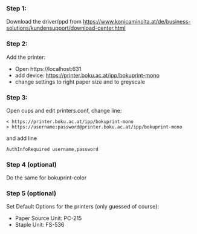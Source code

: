 
### Step 1:

Download the driver/ppd from https://www.konicaminolta.at/de/business-solutions/kundensupport/download-center.html

### Step 2:

Add the printer:

- Open https://localhost:631
- add device: https://printer.boku.ac.at/ipp/bokuprint-mono
- change settings to right paper size and to greyscale

### Step 3:

Open cups and edit printers.conf, change line:

```
< https://printer.boku.ac.at/ipp/bokuprint-mono
> https://username:password@printer.boku.ac.at/ipp/bokuprint-mono
```

and add line

```
AuthInfoRequired username,password
```

### Step 4 (optional)

Do the same for bokuprint-color

### Step 5 (optional)

Set Default Options for the printers (only guessed of course):

- Paper Source Unit: PC-215
- Staple Unit: FS-536

